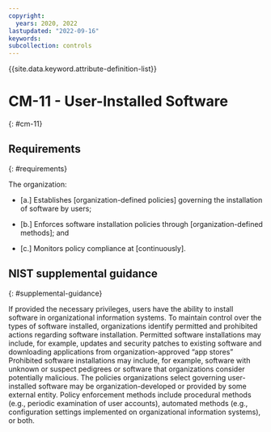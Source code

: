```yaml
---
copyright:
  years: 2020, 2022
lastupdated: "2022-09-16"
keywords: 
subcollection: controls
---
```


{{site.data.keyword.attribute-definition-list}}

# CM-11 - User-Installed Software
{: #cm-11}

## Requirements
{: #requirements}

The organization:

- \[a.\] Establishes [organization-defined policies] governing the installation of software by users;

- \[b.\] Enforces software installation policies through [organization-defined methods]; and

- \[c.\] Monitors policy compliance at [continuously].

## NIST supplemental guidance
{: #supplemental-guidance}

If provided the necessary privileges, users have the ability to install software in organizational information systems. To maintain control over the types of software installed, organizations identify permitted and prohibited actions regarding software installation. Permitted software installations may include, for example, updates and security patches to existing software and downloading applications from organization-approved “app stores” Prohibited software installations may include, for example, software with unknown or suspect pedigrees or software that organizations consider potentially malicious. The policies organizations select governing user-installed software may be organization-developed or provided by some external entity. Policy enforcement methods include procedural methods (e.g., periodic examination of user accounts), automated methods (e.g., configuration settings implemented on organizational information systems), or both.


